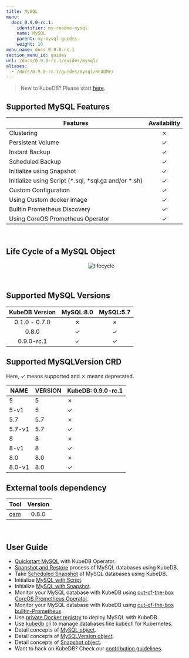 ```yaml
---
title: MySQL
menu:
  docs_0.9.0-rc.1:
    identifier: my-readme-mysql
    name: MySQL
    parent: my-mysql-guides
    weight: 10
menu_name: docs_0.9.0-rc.1
section_menu_id: guides
url: /docs/0.9.0-rc.1/guides/mysql/
aliases:
  - /docs/0.9.0-rc.1/guides/mysql/README/
---
```


> New to KubeDB? Please start [here](/docs/0.9.0-rc.1/concepts/README).

## Supported MySQL Features

|                        Features                         | Availability |
| ------------------------------------------------------- | :----------: |
| Clustering                                              |   &#10007;   |
| Persistent Volume                                       |   &#10003;   |
| Instant Backup                                          |   &#10003;   |
| Scheduled Backup                                        |   &#10003;   |
| Initialize using Snapshot                               |   &#10003;   |
| Initialize using Script (\*.sql, \*sql.gz and/or \*.sh) |   &#10003;   |
| Custom Configuration                                    |   &#10003;   |
| Using Custom docker image                               |   &#10003;   |
| Builtin Prometheus Discovery                            |   &#10003;   |
| Using CoreOS Prometheus Operator                        |   &#10003;   |

<br/>

## Life Cycle of a MySQL Object

<p align="center">
  <img alt="lifecycle"  src="/docs/0.9.0-rc.1/images/mysql/mysql-lifecycle.png" >
</p>

<br/>

## Supported MySQL Versions

| KubeDB Version | MySQL:8.0 | MySQL:5.7 |
|:--------------:|:---------:|:---------:|
| 0.1.0 - 0.7.0  | &#10007;  | &#10007;  |
| 0.8.0          | &#10003;  | &#10003;  |
| 0.9.0-rc.1     | &#10003;  | &#10003;  |

## Supported MySQLVersion CRD

Here, &#10003; means supported and &#10007; means deprecated.

| NAME     | VERSION | KubeDB: 0.9.0-rc.1 |
|----------|---------|--------------------|
| 5        | 5       | &#10007;           |
| 5-v1     | 5       | &#10003;           |
| 5.7      | 5.7     | &#10007;           |
| 5.7-v1   | 5.7     | &#10003;           |
| 8        | 8       | &#10007;           |
| 8-v1     | 8       | &#10003;           |
| 8.0      | 8.0     | &#10007;           |
| 8.0-v1   | 8.0     | &#10003;           |


## External tools dependency

|                  Tool                  | Version |
| -------------------------------------- | :-----: |
| [osm](https://github.com/appscode/osm) |  0.8.0  |

<br/>

## User Guide

- [Quickstart MySQL](/docs/0.9.0-rc.1/guides/mysql/quickstart/quickstart) with KubeDB Operator.
- [Snapshot and Restore](/docs/0.9.0-rc.1/guides/mysql/snapshot/backup-and-restore) process of MySQL databases using KubeDB.
- Take [Scheduled Snapshot](/docs/0.9.0-rc.1/guides/mysql/snapshot/scheduled-backup) of MySQL databases using KubeDB.
- Initialize [MySQL with Script](/docs/0.9.0-rc.1/guides/mysql/initialization/using-script).
- Initialize [MySQL with Snapshot](/docs/0.9.0-rc.1/guides/mysql/initialization/using-snapshot).
- Monitor your MySQL database with KubeDB using [out-of-the-box CoreOS Prometheus Operator](/docs/0.9.0-rc.1/guides/mysql/monitoring/using-coreos-prometheus-operator).
- Monitor your MySQL database with KubeDB using [out-of-the-box builtin-Prometheus](/docs/0.9.0-rc.1/guides/mysql/monitoring/using-builtin-prometheus).
- Use [private Docker registry](/docs/0.9.0-rc.1/guides/mysql/private-registry/using-private-registry) to deploy MySQL with KubeDB.
- Use [kubedb cli](/docs/0.9.0-rc.1/guides/mysql/cli/cli) to manage databases like kubectl for Kubernetes.
- Detail concepts of [MySQL object](/docs/0.9.0-rc.1/concepts/databases/mysql).
- Detail concepts of [MySQLVersion object](/docs/0.9.0-rc.1/concepts/catalog/mysql).
- Detail concepts of [Snapshot object](/docs/0.9.0-rc.1/concepts/snapshot).
- Want to hack on KubeDB? Check our [contribution guidelines](/docs/0.9.0-rc.1/CONTRIBUTING).
